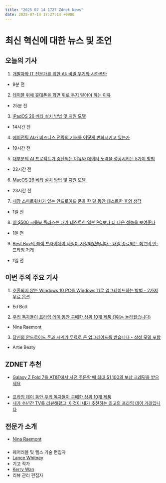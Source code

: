```yaml
---
title: "2025 07 14 1727 Zdnet News"
date: 2025-07-14 17:27:14 +0900
---
```


# 최신 혁신에 대한 뉴스 및 조언
## 오늘의 기사 

1. [개발자와 IT 전문가를 위한 AI: 비밀 무기와 시한폭탄](https://www.zdnet.com/article/for-developers-and-it-pros-ai-can-be-both-secret-weapon-and-ticking-time-bomb/)  
- 9분 전 

2. [테이블 위에 휴대폰을 화면 위로 두지 말아야 하는 이유](https://www.zdnet.com/article/you-should-stop-putting-your-phone-face-up-on-the-table-heres-why/)   
- 25분 전 

3. [iPadOS 26 베타 설치 방법 및 지원 모델](https://www.zdnet.com/article/how-to-install-the-ipados-26-beta-on-your-ipad-and-which-models-support-it/)   
- 14시간 전 

4. [에이전틱 AI가 비즈니스 전략의 기초를 어떻게 변화시키고 있는가](https://www.zdnet.com/article/how-agentic-ai-is-transforming-the-very-foundations-of-business-strategy/)   
- 19시간 전 

5. [대부분의 AI 프로젝트가 중단되는 이유와 데이터 노력을 성공시키는 5가지 방법](https://www.zdnet.com/article/most-ai-projects-are-abandoned-5-ways-to-ensure-your-data-efforts-succeed/)   
- 22시간 전 

6. [MacOS 26 베타 설치 방법 및 지원 모델](https://www.zdnet.com/article/how-to-install-the-macos-26-beta-on-your-mac-and-which-models-support-it/)   
- 23시간 전 

7. [내장 스마트워치가 있는 안드로이드 폰을 한 달 동안 테스트한 후의 생각](https://www.zdnet.com/article/i-tested-an-android-phone-with-a-built-in-smartwatch-my-thoughts-after-a-month/)   
- 1일 전 

8. [이 $500 크롬북 플러스는 내가 테스트한 일부 PC보다 더 나은 성능을 보여준다](https://www.zdnet.com/article/this-500-chromebook-plus-has-better-performance-than-some-pcs-ive-tested/)   
- 1일 전 

9. [Best Buy의 블랙 프라이데이 세일이 시작되었습니다 - 내일 종료되는 최고의 반-프라임 거래](https://www.zdnet.com/article/best-best-buy-deals-2025-07-12/)   
- 1일 전

## 이번 주의 주요 기사 

1. [호환되지 않는 Windows 10 PC를 Windows 11로 업그레이드하는 방법 - 2가지 무료 옵션](https://www.zdnet.com/article/how-to-upgrade-an-incompatible-windows-10-pc-to-windows-11-2-free-options/)  
- Ed Bott 

2. [우리 독자들이 프라임 데이 동안 구매한 상위 10개 제품 (1위는 놀라웠습니다)](https://www.zdnet.com/article/the-top-10-products-our-readers-bought-for-prime-day-no-1-surprised-us/)  
- Nina Raemont 

3. [당신의 안드로이드 폰과 시계가 무료로 큰 업그레이드를 받습니다 - 삼성 모델 포함](https://www.zdnet.com/article/your-android-phone-and-watch-are-getting-a-major-upgrade-for-free-samsung-models-included/)  
- Artie Beaty

## ZDNET 추천 
- [Galaxy Z Fold 7을 AT&T에서 사전 주문할 때 최대 $1,100의 보상 크레딧을 받으세요](https://www.zdnet.com/article/get-up-to-1100-trade-in-credit-when-you-preorder-the-galaxy-z-fold-7-at-at-t/)  

### 
- [프라임 데이 동안 우리 독자들이 구매한 상위 10개 제품](https://www.zdnet.com/article/the-top-10-products-our-readers-bought-for-amazon-prime-day/)  
- [내가 수년간 TV를 리뷰해왔고, 이것이 내가 추천하는 최고의 프라임 데이 거래입니다](https://www.zdnet.com/article/home-and-office/home-entertainment/best-prime-day-tv-deals-2025-07-11/)  

## 전문가 소개 
- [Nina Raemont](https://www.zdnet.com/meet-the-team/nina-raemont/)  
### 
- 웨어러블 및 헬스 기술 편집자  
- [Lance Whitney](https://www.zdnet.com/meet-the-team/lance-whitney/)  
- 기고 작가  
- [Kerry Wan](https://www.zdnet.com/meet-the-team/kerry-wan/)  
- 리뷰 관리 편집자